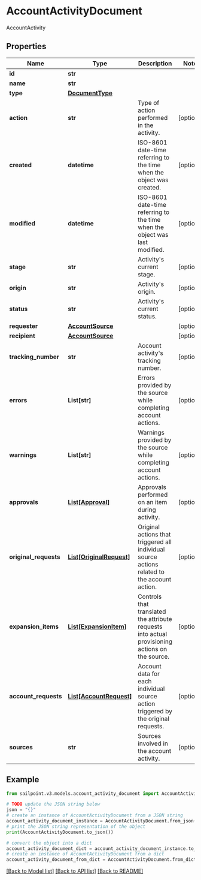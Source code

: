 # AccountActivityDocument

AccountActivity

## Properties

Name | Type | Description | Notes
------------ | ------------- | ------------- | -------------
**id** | **str** |  | 
**name** | **str** |  | 
**type** | [**DocumentType**](DocumentType.md) |  | 
**action** | **str** | Type of action performed in the activity. | [optional] 
**created** | **datetime** | ISO-8601 date-time referring to the time when the object was created. | [optional] 
**modified** | **datetime** | ISO-8601 date-time referring to the time when the object was last modified. | [optional] 
**stage** | **str** | Activity&#39;s current stage. | [optional] 
**origin** | **str** | Activity&#39;s origin. | [optional] 
**status** | **str** | Activity&#39;s current status. | [optional] 
**requester** | [**AccountSource**](AccountSource.md) |  | [optional] 
**recipient** | [**AccountSource**](AccountSource.md) |  | [optional] 
**tracking_number** | **str** | Account activity&#39;s tracking number. | [optional] 
**errors** | **List[str]** | Errors provided by the source while completing account actions. | [optional] 
**warnings** | **List[str]** | Warnings provided by the source while completing account actions. | [optional] 
**approvals** | [**List[Approval]**](Approval.md) | Approvals performed on an item during activity. | [optional] 
**original_requests** | [**List[OriginalRequest]**](OriginalRequest.md) | Original actions that triggered all individual source actions related to the account action. | [optional] 
**expansion_items** | [**List[ExpansionItem]**](ExpansionItem.md) | Controls that translated the attribute requests into actual provisioning actions on the source. | [optional] 
**account_requests** | [**List[AccountRequest]**](AccountRequest.md) | Account data for each individual source action triggered by the original requests. | [optional] 
**sources** | **str** | Sources involved in the account activity. | [optional] 

## Example

```python
from sailpoint.v3.models.account_activity_document import AccountActivityDocument

# TODO update the JSON string below
json = "{}"
# create an instance of AccountActivityDocument from a JSON string
account_activity_document_instance = AccountActivityDocument.from_json(json)
# print the JSON string representation of the object
print(AccountActivityDocument.to_json())

# convert the object into a dict
account_activity_document_dict = account_activity_document_instance.to_dict()
# create an instance of AccountActivityDocument from a dict
account_activity_document_from_dict = AccountActivityDocument.from_dict(account_activity_document_dict)
```
[[Back to Model list]](../README.md#documentation-for-models) [[Back to API list]](../README.md#documentation-for-api-endpoints) [[Back to README]](../README.md)


